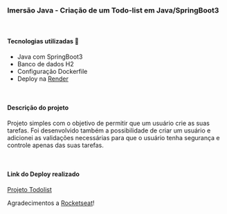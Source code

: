 <h3>Imersão Java - Criação de um Todo-list em Java/SpringBoot3</h3>
</br>
<h4>Tecnologias utilizadas 🚀</h4>
<ul>
  <li>Java com SpringBoot3</li>
  <li>Banco de dados H2</li>
  <li>Configuração Dockerfile</li>
  <li>Deploy na <a href="https://render.com">Render</a> </li>
</ul>

</br>
<h4>Descrição do projeto</h4>
<p>Projeto simples com o objetivo de permitir que um usuário crie as suas tarefas. Foi desenvolvido também a 
  possibilidade de criar um usuário e adicionei as validações necessárias para que o usuário tenha segurança e controle apenas das suas tarefas.</p>

</br>
<h4>Link do Deploy realizado</h4>
<a href="https://todolistrockseatleonardorocha.onrender.com">Projeto Todolist</a>


</br>
<p>Agradecimentos a <a href="https://app.rocketseat.com.br/dashboard">Rocketseat</a>!<p>
